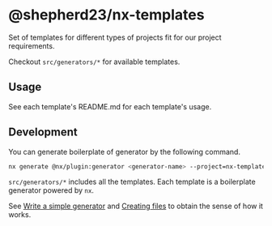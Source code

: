 # @shepherd23/nx-templates

Set of templates for different types of projects fit for our project requirements.

Checkout `src/generators/*` for available templates.

## Usage

See each template's README.md for each template's usage.

## Development

You can generate boilerplate of generator by the following command.

```bash
nx generate @nx/plugin:generator <generator-name> --project=nx-templates
```

`src/generators/*` includes all the templates. Each template is a boilerplate generator powered by `nx`.

See [Write a simple generator](https://nx.dev/extending-nx/recipes/local-generators) and [Creating files](https://nx.dev/extending-nx/recipes/creating-files) to obtain the sense of how it works.

